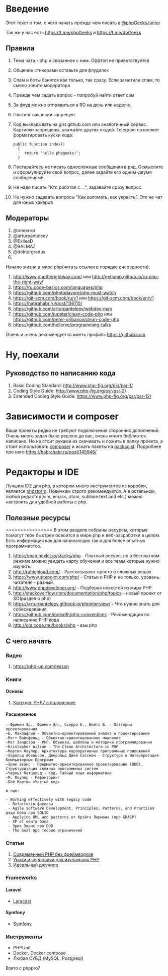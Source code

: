 Введение
========

Этот текст о том, с чего начать прежде чем писать в [@phpGeeksJunior](https://t.me/phpGeeksJunior)

Так же у нас есть https://t.me/phpGeeks и https://t.me/dbGeeks


Правила
-------

1. Тема чата - php и связанное с ним. Оффтоп не приветствуется
2. Общение стикерами оставьте для флудилок
3. Спам и боты банятся как только, так сразу. Если заметили спам, то смело зовите модератора
4. Прежде чем задать вопрос - попробуй найти ответ сам
5. За флуд можно отправиться в RO на день или неделю.
6. Постинг вакансии запрещен. 
7. Код выкладывать на gist.github.com или аналогичный сервис. Картинки запрещены, уважайте других людей.
   Telegram позволяет форматировать куски кода:

    ```
    public function index()
      {
         return 'hello phpgeeks!';
      }
    ```
8. Постарайтесь не писать односложные сообщения в ряд. Осмыслите и сформулируйте свой вопрос, далее задайте его одним-двумя сообщениями.
9. Не надо писать "Кто работал с ...", задавайте сразу вопрос.
10. Не нужно задавать вопросы "Как взломать, как украсть". Это не чат для юных хакеров

Модераторы
----------

1. @oneerror
2. @arturpanteleev
3. @ExileeD
4. @RALMAZ
5. @doktorgradus
6. 

Начало жизни в мире php(читать ссылки в порядке очередности):

1. http://www.phptherightway.com/ или http://getjump.github.io/ru-php-the-right-way/
2. https://ru.code-basics.com/languages/php
3. https://github.com/phptodayorg/php-must-watch
4. https://git-scm.com/book/ru/v1 или https://git-scm.com/book/en/v1
5. https://habrahabr.ru/post/136110/
6. https://github.com/arturpanteleev/webdev-map
7. https://github.com/jupeter/clean-code-php или https://github.com/peter-gribanov/clean-code-php
8. https://github.com/hellerve/programming-talks

Очень и очень рекомендуется иметь профиль https://github.com

Ну, поехали
===========

## Руководство по написанию кода
1. Basic Coding Standard: http://www.php-fig.org/psr/psr-1/ 
2. Coding Style Guide: http://www.php-fig.org/psr/psr-2/
3. Extended Coding Style Guide: https://www.php-fig.org/psr/psr-12/

Зависимости и composer
======================

Ваши проекты редко не требуют подключения сторонних дополнений. Очень много задач было решено до вас, очень много библиотек написано. Но не стоит руками их скачивать и ложить в папку проекта, а стоит использовать [composer](https://getcomposer.org/) и искать пакеты на [packagist](https://packagist.org/). Подробнее про него https://habrahabr.ru/post/145946/

Редакторы и IDE
===============

Лучшим IDE для php, в котором много инструментов из коробки, является [phpstorm](https://www.jetbrains.com/phpstorm/). Новичкам строго рекомендуется. А в остальном, любой редактор(vim, emacs, atom, sublime text and etc.) можно настроить для удобной работы с php.

## Полезные ресурсы
================
В этом разделе собраны ресурсы, которые помогут тебе быстрее освоится в мире php и веб-разработки в целом. Есть информация как для начинающих так и для более опытных программистов.

1. https://map.hexlet.io/stacks/php - Платный ресурс, но в бесплатном режиме можно увидеть карту обучения и все темы  которые нужно изучить. 
2. http://ruhighload.com/ - Рассказывают просто о сложных вещах.
3. https://www.sitepoint.com/php/ - Статьи о РНР и не только, уровень читателя - разный.
4. http://www.phpdeveloper.org/ - Подборка новостей из мира РНР.
5. http://stackoverflow.com/documentation/php/topics - новый проект от SO(раздел о php)
6. https://arturpanteleev.gitbook.io/phpinterview/ - Что нужно знать для собеседования
7. https://github.com/index0h/php-conventions - Рекомендации по написанию PHP кода
8. http://old.code.mu/books/php - азы php

## С чего начать

### Видео
1. https://php-up.com/lesson
### Книги
#### Основы
1. [Котеров. PHP7 в подлиннике](https://t.me/phpGeeksJunior/16247)


#### Расширенное
```
--Фримен Эр., Фримен Эл., Сьерра К., Бейтс Б. - Паттерны проектирования
—Б. Маклафлин - Объектно-ориентированный анализ и проектирование 
—Мэтт Вайсфельд — Объектно-ориентированное мышление
—Мэт Зандстра - PHP. Объекты, шаблоны и методики программирования
—Kristopher Wilson - The Clean Architecture in PHP
—Мартин Фаулер. Архитектура корпоративных программных приложений
—Харольд Абельсон, Джеральд Джей Сассман - Структура и Интерпретация Компьютерных Программ
—Эрик Эванс - Предметно-ориентированное проектирование (DDD). Структуризация сложных программных систем
—Чарльз Петцольд - Код. Тайный язык информатики
—М. Фаулер - Рефакторинг
—Боб Мартин «Чистый код»

и еще:

- Working effectively with legacy code 
 - Refactorin фаулера
 - Agile Software Development, Principles, Patterns, and Practices дяди боба про SOLID
 - Applying UML and patterns от Крэйга Лармана (про GRASP)
 - XP от кента бэка
 - Эрик Эванс про DDD
 - The Goal про теорию ограничений
 ```

### Статьи
1. [Современный PHP без фреймворков](https://habr.com/company/mailru/blog/352122)
2. [Уроки и черновики для изучающих PHP](https://github.com/codedokode/pasta)
3. [Идеальный джуниор](https://toster.ru/answer?answer_id=912598#answers_list_answer)

### Frameworks
#### Laravel
* [Laracast](https://laracasts.com/)


#### Symfony
* [Symfony](https://symfonycasts.com/)

### Инструменты
* PHPUnit
* Docker, Docker compose
* Любая СУБД (MySQL, Postgreql)


Взято с phppro7
